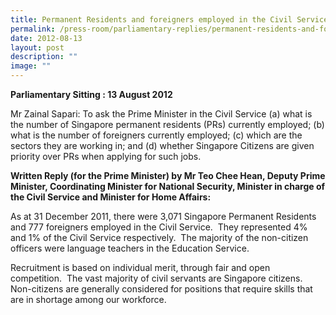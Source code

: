```yaml
---
title: Permanent Residents and foreigners employed in the Civil Service
permalink: /press-room/parliamentary-replies/permanent-residents-and-foreigners-employed-in-the-civil-service/
date: 2012-08-13
layout: post
description: ""
image: ""
---
```

**Parliamentary Sitting : 13 August 2012**

Mr Zainal Sapari: To ask the Prime Minister in the Civil Service (a) what is the number of Singapore permanent residents (PRs) currently employed; (b) what is the number of foreigners currently employed; (c) which are the sectors they are working in; and (d) whether Singapore Citizens are given priority over PRs when applying for such jobs.

**Written Reply (for the Prime Minister) by Mr Teo Chee Hean, Deputy Prime Minister, Coordinating Minister for National Security, Minister in charge of the Civil Service and Minister for Home Affairs:**

As at 31 December 2011, there were 3,071 Singapore Permanent Residents and 777 foreigners employed in the Civil Service.  They represented 4% and 1% of the Civil Service respectively.  The majority of the non-citizen officers were language teachers in the Education Service.

Recruitment is based on individual merit, through fair and open competition.  The vast majority of civil servants are Singapore citizens. Non-citizens are generally considered for positions that require skills that are in shortage among our workforce.